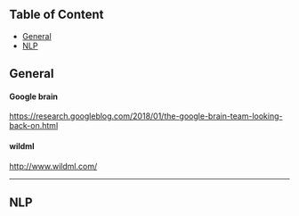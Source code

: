 ## Table of Content
* [General](#general) 
* [NLP](#nlp)


## General<a name="general"><a>

#### Google brain
https://research.googleblog.com/2018/01/the-google-brain-team-looking-back-on.html

#### wildml
http://www.wildml.com/

----
## NLP<a name="nlp"><a>

